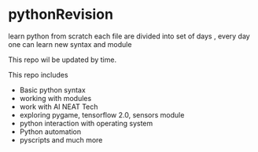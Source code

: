 # pythonRevision

learn python from scratch
each file are divided into set of days , every day one can learn new syntax and module

This repo wil be updated by time.

This repo includes
* Basic python syntax
* working with modules
* work with AI NEAT Tech
* exploring pygame, tensorflow 2.0, sensors module
* python interaction with operating system 
* Python automation 
* pyscripts
and much more







